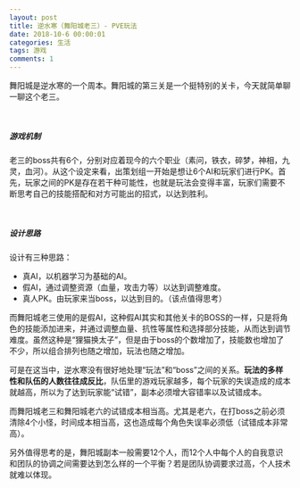 ```yaml
---
layout: post
title: 逆水寒（舞阳城老三）- PVE玩法
date: 2018-10-6 00:00:01
categories: 生活
tags: 游戏
comments: 1
---
```




舞阳城是逆水寒的一个周本。舞阳城的第三关是一个挺特别的关卡，今天就简单聊一聊这个老三。

<br>

##### 游戏机制

老三的boss共有6个，分别对应着现今的六个职业（素问，铁衣，碎梦，神相，九灵，血河）。从这个设定来看，出策划组一开始是想让6个AI和玩家们进行PK。首先，玩家之间的PK是存在若干种可能性，也就是玩法会变得丰富，玩家们需要不断思考自己的技能搭配和对方可能出的招式，以达到胜利。

<br>

##### 设计思路

设计有三种思路：

- 真AI，以机器学习为基础的AI。
- 假AI，通过调整资源（血量，攻击力等）以达到调整难度。
- 真人PK。由玩家来当boss，以达到目的。（该点值得思考）

而舞阳城老三使用的是假AI，这种假AI其实和其他关卡的BOSS的一样，只是将角色的技能添加进来，并通过调整血量、抗性等属性和选择部分技能，从而达到调节难度。虽然这种是“狸猫换太子”，但是由于boss的个数增加了，技能数也增加了不少，所以组合排列也随之增加，玩法也随之增加。

可是在这当中，逆水寒没有很好地处理“玩法”和“boss”之间的关系。**玩法的多样性和队伍的人数往往成反比**，队伍里的游戏玩家越多，每个玩家的失误造成的成本就越高，所以为了达到玩家能“试错”，副本必须增大容错率以及试错成本。

而舞阳城老三和舞阳城老六的试错成本相当高。尤其是老六，在打boss之前必须清除4个小怪，时间成本相当高，这也造成每个角色失误率必须低（试错成本非常高）。

另外值得思考的是，舞阳城副本一般需要12个人，而12个人中每个人的自我意识和团队的协调之间需要达到怎么样的一个平衡？若是团队协调要求过高，个人技术就难以体现。

